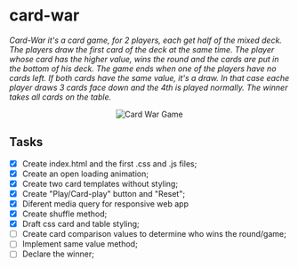 # card-war

_Card-War it's a card game, for 2 players, each get half of the mixed deck._
_The players draw the first card of the deck at the same time._
_The player whose card has the higher value, wins the round and the cards are put in the bottom of his deck._
_The game ends when one of the players have no cards left._
_If both cards have the same value, it's a draw. In that case eache player draws 3 cards face down and the 4th is played normally._
_The winner takes all cards on the table._

<p align="center">
  <img src="https://cdn.shopify.com/s/files/1/1788/4029/files/Picture_1_large.png?v=1568908278" alt="Card War Game">
</p>

## Tasks

- [x] Create index.html and the first .css and .js files;
- [x] Create an open loading animation;
- [x] Create two card templates without styling;
- [x] Create "Play/Card-play" button and "Reset";
- [x] Diferent media query for responsive web app
- [x] Create shuffle method;
- [x] Draft css card and table styling;
- [ ] Create card comparison values to determine who wins the round/game;
- [ ] Implement same value method;
- [ ] Declare the winner;
